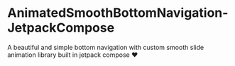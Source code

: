 # AnimatedSmoothBottomNavigation-JetpackCompose
A beautiful and simple bottom navigation with custom smooth slide animation library built in jetpack compose ❤️
